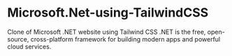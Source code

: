 # Microsoft.Net-using-TailwindCSS
Clone of Microsoft .NET website using Tailwind CSS .NET is the free, open-source, cross-platform framework for building modern apps and powerful cloud services.
